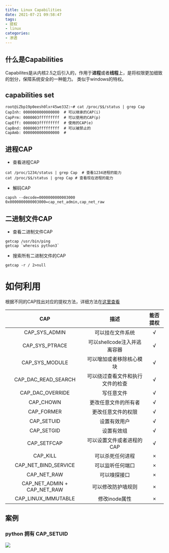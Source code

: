 ```yaml
---
title: Linux Capabilities
date: 2021-07-21 09:58:47
tags:
- 提权
- linux
categories:
- 渗透
---
```


## 什么是Capabilities

Capabilites是从内核2.5之后引入的，作用于**进程**或者**线程**上，是将权限更加细致的划分，保障系统安全的一种能力。
类似于windows的特权。


## capabilities set

```
root@iZbp19p0eesh0lxr45we33Z:~# cat /proc/$$/status | grep Cap
CapInh: 0000000000000000  # 可以继承的CAP(i)
CapPrm: 0000003fffffffff  # 可以使用的CAP(p)
CapEff: 0000003fffffffff  # 使用的CAP(e)
CapBnd: 0000003fffffffff  # 可以被禁止的
CapAmb: 0000000000000000  # 
```


## 进程CAP

- 查看进程CAP

```
cat /proc/1234/status | grep Cap  # 查看1234进程的能力
cat /proc/$$/status | grep Cap # 查看现在进程的能力
```

- 解码CAP

```
capsh --decode=0000000000003000
0x0000000000003000=cap_net_admin,cap_net_raw
```

## 二进制文件CAP

- 查看二进制文件CAP

```
getcap /usr/bin/ping
getcap `whereis python3`
```

- 搜索所有二进制文件的CAP

```
getcap -r / 2>null
```

# 如何利用

根据不同的CAP找出对应的提权方法，详细方法在[这里查看](https://book.hacktricks.xyz/linux-unix/privilege-escalation/linux-capabilities#malicious-use)


|             CAP             |               描述               | 能否提权 |
| :-------------------------: | :------------------------------: | :------: |
|        CAP_SYS_ADMIN        |         可以挂在文件系统         |    √     |
|       CAP_SYS_PTRACE        |   可以shellcode注入并逃离容器    |    √     |
|       CAP_SYS_MODULE        |     可以增加或者移除核心模块     |    √     |
|     CAP_DAC_READ_SEARCH     | 可以绕过查看文件和执行文件的检查 |    √     |
|      CAP_DAC_OVERRIDE       |            写任意文件            |    √     |
|          CAP_CHOWN          |       更改任意文件的所有者       |    √     |
|         CAP_FORMER          |        更改任意文件的权限        |    √     |
|         CAP_SETUID          |           设置有效用户           |    √     |
|         CAP_SETGID          |            设置有效组            |    √     |
|         CAP_SETFCAP         |    可以设置文件或者进程的CAP     |    √     |
|          CAP_KILL           |         可以杀死任何进程         |    ×     |
|    CAP_NET_BIND_SERVICE     |         可以监听任何端口         |    ×     |
|         CAP_NET_RAW         |           可以嗅探接口           |    ×     |
| CAP_NET_ADMIN + CAP_NET_RAW |        可以修改防护墙规则        |    ×     |
|     CAP_LINUX_IMMUTABLE     |          修改inode属性           |    ×     |


## 案例

### python 拥有 CAP_SETUID

![](1.png)




